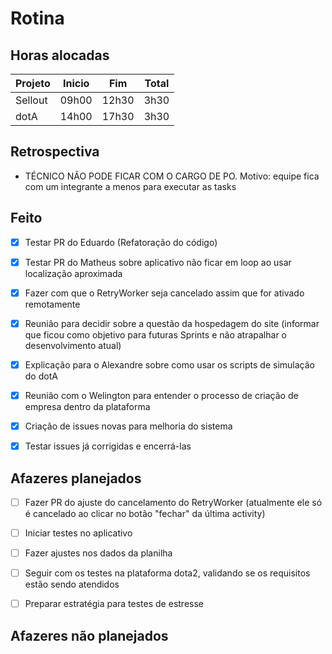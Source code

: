# Rotina

## Horas alocadas

Projeto | Inicio | Fim | Total
--------|-------|-------|------
Sellout | 09h00 | 12h30 | 3h30
dotA    | 14h00 | 17h30 | 3h30

## Retrospectiva

- TÉCNICO NÃO PODE FICAR COM O CARGO DE PO. Motivo: equipe fica com um integrante a menos para executar as tasks

## Feito

- [x] Testar PR do Eduardo (Refatoração do código)
- [x] Testar PR do Matheus sobre aplicativo não ficar em loop ao usar localização aproximada
- [x] Fazer com que o RetryWorker seja cancelado assim que for ativado remotamente

- [x] Reunião para decidir sobre a questão da hospedagem do site (informar que ficou como objetivo para futuras Sprints e não atrapalhar o desenvolvimento atual)
- [x] Explicação para o Alexandre sobre como usar os scripts de simulação do dotA
- [x] Reunião com o Welington para entender o processo de criação de empresa dentro da plataforma
- [x] Criação de issues novas para melhoria do sistema
- [x] Testar issues já corrigidas e encerrá-las

## Afazeres planejados

- [ ] Fazer PR do ajuste do cancelamento do RetryWorker (atualmente ele só é cancelado ao clicar no botão "fechar" da última activity)
- [ ] Iniciar testes no aplicativo
- [ ] Fazer ajustes nos dados da planilha

- [ ] Seguir com os testes na plataforma dota2, validando se os requisitos estão sendo atendidos
- [ ] Preparar estratégia para testes de estresse

## Afazeres não planejados


<!--stackedit_data:
eyJoaXN0b3J5IjpbLTEzMDg2MDkxMSwtMTg4NjU5MzQ4MywtMT
c4MTgyODIzNywtMTQ5MDEwMDg4MSwxMTc1NDQ3OTEyLC02NTgz
MDA3MDYsLTI1OTE3NDI5MywtOTQ1MjYyNjExLDE0MzI4MjI1Nz
AsLTE0Mzk3MzM4OTIsMTU4ODAyOTIyMCwtMzgyNjMzOTk3LC0x
NzA0ODkwNDgyLC0xMTk3NzM4OTgsMTY3MjgwMDQ0NywxMjYyOD
A1NzI3LDg3MzEwMjg2MiwxNTAyNTg4ODU2LC0xNDAyMzkzMjQ4
LC04NjQ2ODk5OTJdfQ==
-->